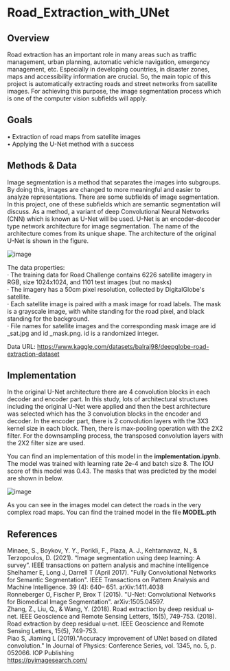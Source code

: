 # Road_Extraction_with_UNet


## Overview
Road extraction has an important role in many areas such as traffic management, urban planning, automatic vehicle navigation, emergency management, etc. Especially in developing countries, in disaster zones, maps and accessibility information are crucial. So, the main topic of this project is automatically extracting roads and street networks from satellite images. For achieving this purpose, the image segmentation process which is one of the computer vision subfields will apply.

## Goals
•	Extraction of road maps from satellite images  <br />
•	Applying the U-Net method with a success
 
## Methods & Data
Image segmentation is a method that separates the images into subgroups. By doing this, images are changed to more meaningful and easier to analyze representations. There are some subfields of image segmentation. In this project, one of these subfields which are semantic segmentation will discuss. As a method, a variant of deep Convolutional Neural Networks (CNN) which is known as U-Net will be used. U-Net is an encoder-decoder type network architecture for image segmentation. The name of the architecture comes from its unique shape. The architecture of the  original U-Net  is shown in the figure.

 
![image](https://user-images.githubusercontent.com/66211576/180845984-3d860956-9302-4df7-80c8-121b9f36d916.png)


The data properties: <br />
·	The training data for Road Challenge contains 6226 satellite imagery in RGB, size 1024x1024, and 1101 test images (but no masks) <br />
·	The imagery has a 50cm pixel resolution, collected by DigitalGlobe's satellite. <br />
·	Each satellite image is paired with a mask image for road labels. The mask is a grayscale image, with white standing for the road pixel, and black standing for the background. <br />
·	File names for satellite images and the corresponding mask image are id _sat.jpg and id _mask.png. id is a randomized integer. <br />

Data URL: https://www.kaggle.com/datasets/balraj98/deepglobe-road-extraction-dataset

## Implementation

In the original U-Net architecture there are 4 convolution blocks in each decoder and encoder part. In this study, lots of architectural structures including the original U-Net were applied and then the best architecture was selected which has the 3 convolution blocks in the encoder and decoder. In the encoder part, there is 2 convolution layers with the 3X3 kernel size in each block. Then, there is max-pooling operation with the 2X2 filter. For the downsampling process, the transposed convolution layers with the 2X2 filter size are used.

You can find an implementation of this model in the **implementation.ipynb**. The model was trained with learning rate 2e-4 and batch size 8. The IOU score of this model was 0.43. The masks that was predicted by the model are shown in below.

![image](https://user-images.githubusercontent.com/66211576/180850884-4727faeb-21e9-4345-b41e-5feac8ff1050.png)

As you can see in the images model can detect the roads in the very complex road maps. You can find the trained model in the file **MODEL.pth**


## References

Minaee, S., Boykov, Y. Y., Porikli, F., Plaza, A. J., Kehtarnavaz, N., & Terzopoulos, D. (2021). 
“Image segmentation using deep learning: A survey”. IEEE transactions on pattern analysis and machine 
intelligence <br />
Shelhamer E, Long J, Darrell T (April 2017). "Fully Convolutional Networks for Semantic 
Segmentation". IEEE Transactions on Pattern Analysis and Machine Intelligence. 39 (4): 640– 651. 
arXiv:1411.4038  <br />
Ronneberger O, Fischer P, Brox T (2015). "U-Net: Convolutional Networks for Biomedical Image 
Segmentation". arXiv:1505.04597. <br />
Zhang, Z., Liu, Q., & Wang, Y. (2018). Road extraction by deep residual u-net. IEEE Geoscience 
and Remote Sensing Letters, 15(5), 749-753. (2018). Road extraction by deep residual u-net. IEEE 
Geoscience and Remote Sensing Letters, 15(5), 749-753. <br />
Piao S, Jiaming L (2019)."Accuracy improvement of UNet based on dilated convolution." In Journal 
of Physics: Conference Series, vol. 1345, no. 5, p. 052066. IOP Publishing <br />
https://pyimagesearch.com/

